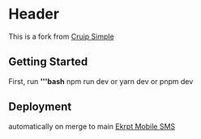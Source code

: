 # Header

 This is a fork from [Cruip Simple](https://github.com/cruip/tailwind-landing-page-template)

## Getting Started

 First, run
 **'''bash**
 npm run dev
  or
 yarn dev
  or
 pnpm dev

## Deployment

 automatically on merge to main [Ekrpt Mobile SMS](https://ekrpt.com)
